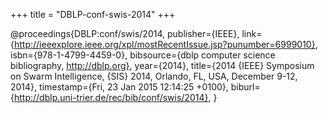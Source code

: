 +++
title = "DBLP-conf-swis-2014"
+++

@proceedings{DBLP:conf/swis/2014,
   publisher={IEEE},
   link={http://ieeexplore.ieee.org/xpl/mostRecentIssue.jsp?punumber=6999010},
   isbn={978-1-4799-4459-0},
   bibsource={dblp computer science bibliography, http://dblp.org},
   year={2014},
   title={2014 {IEEE} Symposium on Swarm Intelligence, {SIS} 2014, Orlando, FL, USA, December 9-12, 2014},
   timestamp={Fri, 23 Jan 2015 12:14:25 +0100},
   biburl={http://dblp.uni-trier.de/rec/bib/conf/swis/2014},
}
